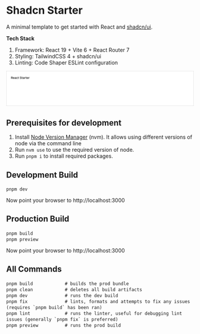 # Shadcn Starter

A minimal template to get started with React and
[shadcn/ui](https://ui.shadcn.com/).

**Tech Stack**

1. Framework: React 19 + Vite 6 + React Router 7
2. Styling: TailwindCSS 4 + shadcn/ui
3. Linting: Code Shaper ESLint configuration

![Screenshot](assets/screenshot.png)

## Prerequisites for development

1. Install [Node Version Manager](https://github.com/nvm-sh/nvm) (nvm). It
   allows using different versions of node via the command line
2. Run `nvm use` to use the required version of node.
3. Run `pnpm i` to install required packages.

## Development Build

```shell
pnpm dev
```

Now point your browser to http://localhost:3000

## Production Build

```shell
pnpm build
pnpm preview
```

Now point your browser to http://localhost:3000

## All Commands

```
pnpm build            # builds the prod bundle
pnpm clean            # deletes all build artifacts
pnpm dev              # runs the dev build
pnpm fix              # lints, formats and attempts to fix any issues (requires `pnpm build` has been ran)
pnpm lint             # runs the linter, useful for debugging lint issues (generally `pnpm fix` is preferred)
pnpm preview          # runs the prod build
```
